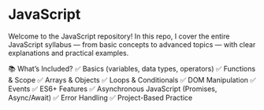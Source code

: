 # JavaScript

Welcome to the JavaScript repository!
In this repo, I cover the entire JavaScript syllabus — from basic concepts to advanced topics — with clear explanations and practical examples.

📚 What’s Included?
✅ Basics (variables, data types, operators)
✅ Functions & Scope
✅ Arrays & Objects
✅ Loops & Conditionals
✅ DOM Manipulation
✅ Events
✅ ES6+ Features
✅ Asynchronous JavaScript (Promises, Async/Await)
✅ Error Handling
✅ Project-Based Practice
